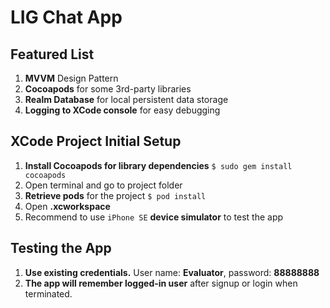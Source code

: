 # LIG Chat App

## Featured List

1. **MVVM** Design Pattern
1. **Cocoapods** for some 3rd-party libraries
1. **Realm Database** for local persistent data storage
1. **Logging to XCode console** for easy debugging 

## XCode Project Initial Setup

1. **Install Cocoapods for library dependencies** `$ sudo gem install cocoapods`
1. Open terminal and go to project folder 
1. **Retrieve pods** for the project `$ pod install`
1. Open **.xcworkspace**
1. Recommend to use `iPhone SE` **device simulator** to test the app

## Testing the App

1. **Use existing credentials.** User name: **Evaluator**, password: **88888888**
1. **The app will remember logged-in user** after signup or login when terminated.
